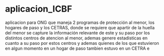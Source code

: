 # aplicacion_ICBF
aplicacion para ONG que maneja 2 programas de protección al menor, los hogares de paso y los CETRAS, donde se requiere que apartir de la huella del menor se capture la información relevante de este y su paso por los distintos centros de atencion al menor, ademas genere estadisticas en cuanto a su paso por estos centros y ademas quienes de los que estuvieron en algun momento en un hogar de paso tambien estuvo en un CETRA
e

